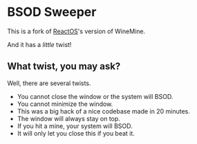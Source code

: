 # BSOD Sweeper
This is a fork of [ReactOS](https://github.com/reactos/reactos)'s version of WineMine.

And it has a *little* twist!

## What twist, you may ask?
Well, there are several twists.
* You cannot close the window or the system will BSOD.
* You cannot minimize the window.
* This was a big hack of a nice codebase made in 20 minutes.
* The window will always stay on top.
* If you hit a mine, your system will BSOD.
* It will only let you close this if you beat it.
